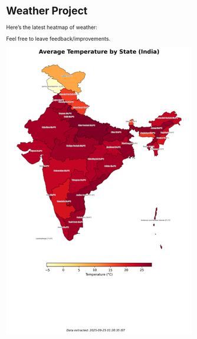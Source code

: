 # Weather Project

Here’s the latest heatmap of weather:

Feel free to leave feedback/improvements.

![India Heatmap](docs/assets/india_heatmap.png?v=D44B8D)
